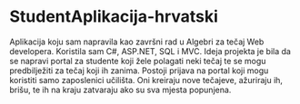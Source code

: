 # StudentAplikacija-hrvatski
Aplikacija koju sam napravila kao završni rad u Algebri za tečaj Web developera. Koristila sam C#, ASP.NET, SQL i MVC.
Ideja projekta je bila da se napravi portal za studente koji žele polagati neki tečaj te se mogu predbilježiti za tečaj koji ih zanima. Postoji prijava na portal koji mogu koristiti samo zaposlenici učilišta. Oni kreiraju nove tečajeve, ažuriraju ih, brišu, te ih na kraju zatvaraju ako su sva mjesta popunjena.
